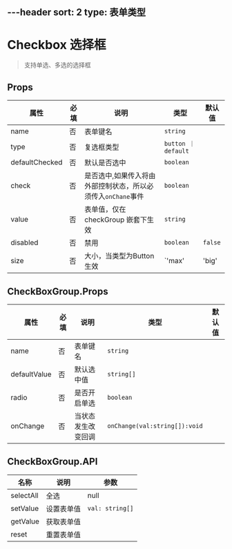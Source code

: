---header
sort: 2
type: 表单类型
---
# Checkbox 选择框
> 支持单选、多选的选择框

<demo>


## Props
| 属性 | 必填 | 说明 | 类型 | 默认值 |
| --- | --- | --- | --- | --- |
| name | 否 | 表单键名 | `string` |  |
| type | 否 | 复选框类型 | `button ｜ default` |  |
| defaultChecked | 否 | 默认是否选中 | `boolean` |  |
| check | 否 | 是否选中,如果传入将由外部控制状态，所以必须传入`onChane`事件 | `boolean` | |
| value | 否 | 表单值，仅在 checkGroup 嵌套下生效 | `string` | |
| disabled | 否 | 禁用 | `boolean` | `false` |
| size | 否 | 大小，当类型为Button生效 | `'max' | 'big' | 'large' | 'middle' | 'small' | 'mini'` | `middle` |

## CheckBoxGroup.Props
| 属性 | 必填 | 说明 | 类型 | 默认值 |
| --- | --- | --- | --- | --- |
| name | 否 | 表单键名 | `string` |  |
| defaultValue | 否 | 默认选中值 | `string[]` |  |
| radio | 否 | 是否开启单选 | `boolean` |  |
| onChange | 否 | 当状态发生改变回调 | `onChange(val:string[]):void` |  |

## CheckBoxGroup.API
| 名称 | 说明 | 参数 |
| --- | --- | --- |
| selectAll | 全选 | null |
| setValue | 设置表单值 | `val: string[]` |
| getValue | 获取表单值 | |
| reset | 重置表单值 | |
